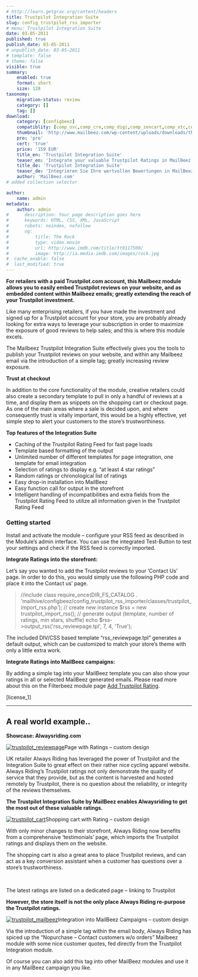 ```yaml
---
# http://learn.getgrav.org/content/headers
title: Trustpilot Integration Suite
slug: config_trustpilot_rss_importer
# menu: Trustpilot Integration Suite
date: 03-05-2011
published: true
publish_date: 03-05-2011
# unpublish_date: 03-05-2011
# template: false
# theme: false
visible: true
summary:
    enabled: true
    format: short
    size: 128
taxonomy:
    migration-status: review
    category: []
    tag: []
download:
    category: [configbeez]
    compatiblity: [comp_osc,comp_cre,comp_digi,comp_zencart,comp_xtc,comp_gambio]
    thumbnail: 'http://www.mailbeez.com/wp-content/uploads/downloads/thumbnails/2011/03/top_64.png'
    pro: 'pro'
    cert: 'true'
    price: '159 EUR'
    title_en: 'Trustpilot Integration Suite'
    teaser_en: 'Integrate your valuable Trustpilot Ratings in MailBeez Campaigs and your Storefront (SEO)'
    title_de: 'Trustpilot Integration Suite'
    teaser_de: 'Integrieren Sie Ihre wertvollen Bewertungen in MailBeez Kampagnen und den Shop (SEO)'
    author: 'MailBeez.com'
# added collection selector

author:
    name: admin
metadata:
    author: admin
#      description: Your page description goes here
#      keywords: HTML, CSS, XML, JavaScript
#      robots: noindex, nofollow
#      og:
#          title: The Rock
#          type: video.movie
#          url: http://www.imdb.com/title/tt0117500/
#          image: http://ia.media-imdb.com/images/rock.jpg
#  cache_enable: false
#  last_modified: true
---
```


**For retailers with a paid Trustpilot.com account, this Mailbeez module allows you to easily embed Trustpilot reviews on your website, and as embedded content within Mailbeez emails; greatly extending the reach of your Trustpilot investment.**

Like many enterprising retailers, if you have made the investment and signed up for a Trustpilot account for your store, you are probably already looking for extra ways to leverage your subscription in order to maximize the exposure of good reviews to help sales; and this is where this module excels.

The Mailbeez Trustpilot Integration Suite effectively gives you the tools to publish your Trustpilot reviews on your website, and within any Mailbeez email via the introduction of a simple tag; greatly increasing review exposure.

**Trust at checkout**

In addition to the core functionality of the module, creative retailers could also create a secondary template to pull in only a handful of reviews at a time, and display them as snippets on the shopping cart or checkout page. As one of the main areas where a sale is decided upon, and where consequently trust is vitally important, this would be a highly effective, yet simple step to alert your customers to the store’s trustworthiness.

**Top features of the Integration Suite**

- Caching of the Trustpilot Rating Feed for fast page loads
- Template based formatting of the output
- Unlimited number of different templates for page integration, one template for email integration
- Selection of ratings to display e.g. “at least 4 star ratings”
- Random ratings or chronological list of ratings
- Easy drop-in installation into MailBeez
- Easy function call for output in the storefront
- Intelligent handling of incompatibilities and extra fields from the Trustpilot Rating Feed to utilize all information given in the Trustpilot Rating Feed

### Getting started

Install and activate the module – configure your RSS feed as described in the Module’s admin interface. You can use the integrated Test-Button to test your settings and check if the RSS feed is correctly imported.

**Integrate Ratings into the storefront:**

Let’s say you wanted to add the Trustpilot reviews to your ‘Contact Us’ page. In order to do this, you would simply use the following PHP code and place it into the Contact us’ page.

> //include class
>     require_once(DIR_FS_CATALOG . 'mailhive/configbeez/config_trustpilot_rss_importer/classes/trustpilot_import_rss.php');
>     // create new instance
>     $rss = new trustpilot_import_rss();
>     // generate output (template, number of ratings, min stars, shuffle)
>     echo $rss->output_rss('rss_reviewpage.tpl', 7, 4, 'True');

The included DIV/CSS based template “rss\_reviewpage.tpl” generates a default output, which can be customized to match your store’s theme with only a little extra work.

**Integrate Ratings into MailBeez campaigns:**

By adding a simple tag into your MailBeez template you can also show your ratings in all or selected MailBeez generated emails. Please read more about this on the Filterbeez module page [Add Trustpilot Rating](http://www.mailbeez.com/documentation/filterbeez/filter_add_trustpilot_rss/ "Add Trustpilot Ratings").

[license\_1]

- - - - - -

## A real world example..

**Showcase: Alwaysriding.com**

[![](http://www.mailbeez.com/wp-content/uploads/2011/05/trustpilot_reviewpage-300x255.png "trustpilot_reviewpage")](http://www.mailbeez.com/wp-content/uploads/2011/05/trustpilot_reviewpage.png)Page with Ratings – custom design

 

UK retailer Always Riding has leveraged the power of Trustpilot and the Integration Suite to great effect on their rather nice cycling apparel website. Always Riding’s Trustpilot ratings not only demonstrate the quality of service that they provide, but as the content is harvested and hosted remotely by Trustpilot, there is no question about the reliability, or integrity of the reviews themselves.

**The Trustpilot Integration Suite by MailBeez enables Alwaysriding to get the most out of these valuable ratings.**

[![](http://www.mailbeez.com/wp-content/uploads/2011/05/trustpilot_cart-300x255.png "trustpilot_cart")](http://www.mailbeez.com/wp-content/uploads/2011/05/trustpilot_cart.png)Shopping cart with Rating – custom design

 

With only minor changes to their storefront, Always Riding now benefits from a comprehensive ‘testimonials’ page, which imports the Trustpilot ratings and displays them on the website.

The shopping cart is also a great area to place Trustpilot reviews, and can act as a key conversion assistant when a customer has questions over a store’s trustworthiness.

 

The latest ratings are listed on a dedicated page – linking to Trustpilot

**However, the store itself is not the only place Always Riding re-purpose the Trustpilot ratings.**

[![](http://www.mailbeez.com/wp-content/uploads/2011/05/trustpilot_mailbeez-165x300.png "trustpilot_mailbeez")](http://www.mailbeez.com/wp-content/uploads/2011/05/trustpilot_mailbeez.png)Integration into MailBeez Campaigns – custom design

 

Via the introduction of a simple tag within the email body, Always Riding has spiced up the “Nopurchase – Contact customers w/o orders” Mailbeez module with some nice customer quotes, fed directly from the Trustpilot Integration module.

Of course you can also add this tag into other MailBeez modules and use it in any MailBeez campaign you like.
